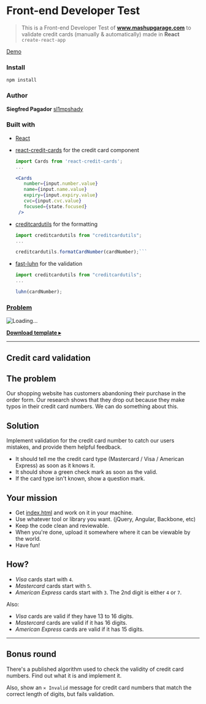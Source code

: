 # Front-end Developer Test

> This is a Front-end Developer Test of **www.mashupgarage.com**
> to validate credit cards (manually & automatically) made in **React** `create-react-app`

[Demo](https://sl1mpshady.github.io/devtest/index.html)

### Install

```
npm install
```

### Author

**Siegfred Pagador** [sl1mpshady](https://github.com/sl1mpshady)

### Built with

* [React](https://reactjs.org/)
* [react-credit-cards](https://github.com/amarofashion/react-credit-cards) for the credit card component

  ```jsx
  import Cards from 'react-credit-cards';
  ...

  <Cards
     number={input.number.value}
     name={input.name.value}
     expiry={input.expiry.value}
     cvc={input.cvc.value}
     focused={state.focused}
   />
  ```

* [creditcardutils](https://www.npmjs.com/package/creditcardutils) for the formatting

  ````jsx
  import creditcardutils from "creditcardutils";
  ...

  creditcardutils.formatCardNumber(cardNumber);```
  ````

- [fast-luhn](https://www.npmjs.com/package/fast-luhn) for the validation

  ````jsx
  import creditcardutils from "creditcardutils";
  ...

  luhn(cardNumber);
  ````

### [Problem](https://github.com/rstacruz/frontend-exercises/tree/master/order-form)

![Loading...](http://cdn.rawgit.com/rstacruz/frontend-exercises/2235733d/order-form/validation.gif)

**[Download template ▸](https://github.com/rstacruz/frontend-exercises/tree/master/order-form/index.html)**

---

## Credit card validation

## The problem

Our shopping website has customers abandoning their purchase in the order form.
Our research shows that they drop out because they make typos in their credit
card numbers. We can do something about this.

## Solution

Implement validation for the credit card number to catch our users mistakes, and
provide them helpful feedback.

* It should tell me the credit card type (Mastercard / Visa / American Express)
  as soon as it knows it.
* It should show a green check mark as soon as the valid.
* If the card type isn't known, show a question mark.

## Your mission

* Get [index.html](index.html) and work on it in your machine.
* Use whatever tool or library you want. (jQuery, Angular, Backbone, etc)
* Keep the code clean and reviewable.
* When you're done, upload it somewhere where it can be viewable by the world.
* Have fun!

## How?

* _Visa_ cards start with `4`.
* _Mastercard_ cards start with `5`.
* _American Express_ cards start with `3`. The 2nd digit is either `4` or `7`.

Also:

* _Visa_ cards are valid if they have 13 to 16 digits.
* _Mastercard_ cards are valid if it has 16 digits.
* _American Express_ cards are valid if it has 15 digits.

---

## Bonus round

There's a published algorithm used to check the validity of credit card numbers.
Find out what it is and implement it.

Also, show an `✕ Invalid` message for credit card numbers that match the correct
length of digits, but fails validation.
